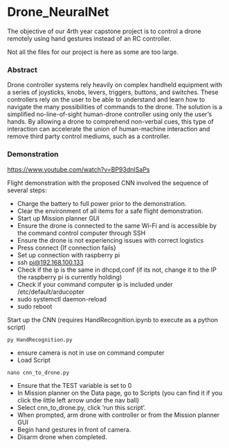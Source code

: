 # Drone_NeuralNet
The objective of our 4rth year capstone project is to control a drone remotely using hand gestures instead of an RC controller.

Not all the files for our project is here as some are too large. 

### Abstract

Drone controller systems rely heavily on complex handheld equipment with a series of joysticks, knobs, levers, triggers, buttons, and switches. These controllers rely on the user to be able to understand and learn how to navigate the many possibilities of commands to the drone. The solution is a simplified no-line-of-sight human-drone controller using only the user’s hands. By allowing a drone to comprehend non-verbal cues, this type of interaction can accelerate the union of human-machine interaction and remove third party control mediums, such as a controller.

### Demonstration

https://www.youtube.com/watch?v=BP93dnISaPs

Flight demonstration with the proposed CNN involved the sequence of several steps: 
- Charge the battery to full power prior to the demonstration. 
- Clear the environment of all items for a safe flight demonstration.  
- Start up Mission planner GUI  
- Ensure the drone is connected to the same Wi-Fi and is accessible by the command control computer through SSH 
- Ensure the drone is not experiencing issues with correct logistics 
- Press connect 
{If connection fails}
- Set up connection with raspberry pi 
- ssh pi@192.168.100.133 
- Check if the ip is the same in dhcpd,conf (if its not, change it to the IP the raspberry pi is currently holding) 
- Check if your command computer ip is included under /etc/default/arducopter 
- sudo systemctl daemon-reload 
- sudo reboot 

Start up the CNN (requires HandRecognition.ipynb to execute as a python script)
```
py HandRecognition.py
```
- ensure camera is not in use on command computer 
- Load Script 

```
nano cnn_to_drone.py
```
- Ensure that the TEST variable is set to 0 
- In Mission planner on the Data page, go to Scripts (you can find it if you click the little left arrow under the nav ball) 
- Select cnn_to_drone.py, click ‘run this script’.  
- When prompted, arm drone with controller or from the Mission planner GUI 
- Begin hand gestures in front of camera.  
- Disarm drone when completed.  

